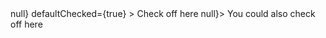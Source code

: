 
<div>
  <CheckBox
    group="signer"
    id="idjadsj"
    onChange={() => null}
    defaultChecked={true}
  >
    Check off here
  </CheckBox>
  <CheckBox group="signer" id="423342" onChange={() => null}>
    You could also check off here
  </CheckBox>
</div>
